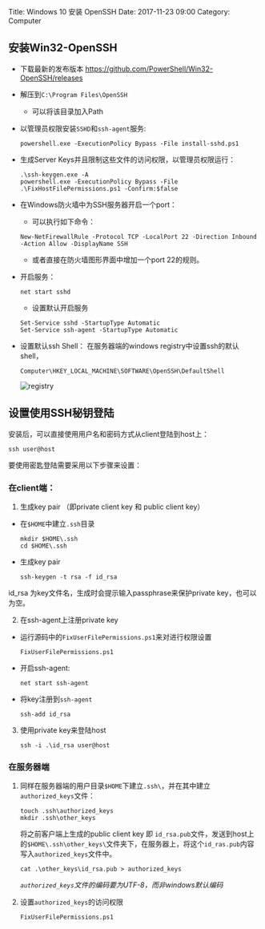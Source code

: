 Title: Windows 10 安装 OpenSSH
Date: 2017-11-23 09:00
Category: Computer

## 安装Win32-OpenSSH

- 下载最新的发布版本 <https://github.com/PowerShell/Win32-OpenSSH/releases>
- 解压到`C:\Program Files\OpenSSH`
  - 可以将该目录加入Path
- 以管理员权限安装`SSHD`和`ssh-agent`服务:

	`powershell.exe -ExecutionPolicy Bypass -File install-sshd.ps1`

- 生成Server Keys并且限制这些文件的访问权限，以管理员权限运行：

	```
	.\ssh-keygen.exe -A
	powershell.exe -ExecutionPolicy Bypass -File .\FixHostFilePermissions.ps1 -Confirm:$false
    ```

- 在Windows防火墙中为SSH服务器开启一个port：
	- 可以执行如下命令：

	```
	New-NetFirewallRule -Protocol TCP -LocalPort 22 -Direction Inbound -Action Allow -DisplayName SSH
	```

	- 或者直接在防火墙图形界面中增加一个port 22的规则。
- 开启服务：

	`net start sshd`

	- 设置默认开启服务

	```
	Set-Service sshd -StartupType Automatic
	Set-Service ssh-agent -StartupType Automatic
	```

- 设置默认ssh Shell：
	在服务器端的windows registry中设置ssh的默认shell，

	```
	Computer\HKEY_LOCAL_MACHINE\SOFTWARE\OpenSSH\DefaultShell
	```

	![registry]({filename}/images/registry_for_ssh.png)

## 设置使用SSH秘钥登陆

安装后，可以直接使用用户名和密码方式从client登陆到host上：

`ssh user@host`

要使用密匙登陆需要采用以下步骤来设置：

### 在client端：

1. 生成key pair （即private client key 和 public client key）

- 在`$HOME`中建立`.ssh`目录

	```
	mkdir $HOME\.ssh
	cd $HOME\.ssh
	```

- 生成key pair

	`ssh-keygen -t rsa -f id_rsa`

id_rsa 为key文件名，生成时会提示输入passphrase来保护private key，也可以为空。

2. 在ssh-agent上注册private key

- 运行源码中的`FixUserFilePermissions.ps1`来对进行权限设置

	`FixUserFilePermissions.ps1`

- 开启ssh-agent:

	`net start ssh-agent`

- 将key注册到`ssh-agent`

	`ssh-add id_rsa`

3. 使用private key来登陆host

	`ssh -i .\id_rsa user@host`

### 在服务器端

1. 同样在服务器端的用户目录`$HOME`下建立`.ssh\`，并在其中建立`authorized_keys`文件：

	```
	touch .ssh\authorized_keys
	mkdir .ssh\other_keys
	```

	将之前客户端上生成的public client key 即 `id_rsa.pub`文件，发送到host上的`$HOME\.ssh\other_keys\`文件夹下，在服务器上，将这个`id_ras.pub`内容写入`authorized_keys`文件中。

	`cat .\other_keys\id_rsa.pub > authorized_keys`

	*`authorized_keys`文件的编码要为UTF-8，而非windows默认编码*

2. 设置`authorized_keys`的访问权限

	`FixUserFilePermissions.ps1`
